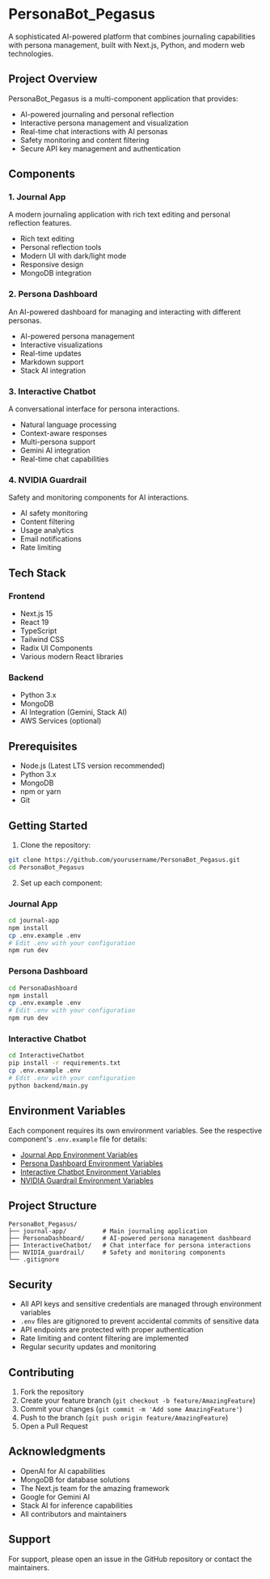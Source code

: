 # PersonaBot_Pegasus

A sophisticated AI-powered platform that combines journaling capabilities with persona management, built with Next.js, Python, and modern web technologies.

## Project Overview

PersonaBot_Pegasus is a multi-component application that provides:
- AI-powered journaling and personal reflection
- Interactive persona management and visualization
- Real-time chat interactions with AI personas
- Safety monitoring and content filtering
- Secure API key management and authentication

## Components

### 1. Journal App
A modern journaling application with rich text editing and personal reflection features.
- Rich text editing
- Personal reflection tools
- Modern UI with dark/light mode
- Responsive design
- MongoDB integration

### 2. Persona Dashboard
An AI-powered dashboard for managing and interacting with different personas.
- AI-powered persona management
- Interactive visualizations
- Real-time updates
- Markdown support
- Stack AI integration

### 3. Interactive Chatbot
A conversational interface for persona interactions.
- Natural language processing
- Context-aware responses
- Multi-persona support
- Gemini AI integration
- Real-time chat capabilities

### 4. NVIDIA Guardrail
Safety and monitoring components for AI interactions.
- AI safety monitoring
- Content filtering
- Usage analytics
- Email notifications
- Rate limiting

## Tech Stack

### Frontend
- Next.js 15
- React 19
- TypeScript
- Tailwind CSS
- Radix UI Components
- Various modern React libraries

### Backend
- Python 3.x
- MongoDB
- AI Integration (Gemini, Stack AI)
- AWS Services (optional)

## Prerequisites

- Node.js (Latest LTS version recommended)
- Python 3.x
- MongoDB
- npm or yarn
- Git

## Getting Started

1. Clone the repository:
```bash
git clone https://github.com/yourusername/PersonaBot_Pegasus.git
cd PersonaBot_Pegasus
```

2. Set up each component:

### Journal App
```bash
cd journal-app
npm install
cp .env.example .env
# Edit .env with your configuration
npm run dev
```

### Persona Dashboard
```bash
cd PersonaDashboard
npm install
cp .env.example .env
# Edit .env with your configuration
npm run dev
```

### Interactive Chatbot
```bash
cd InteractiveChatbot
pip install -r requirements.txt
cp .env.example .env
# Edit .env with your configuration
python backend/main.py
```


## Environment Variables

Each component requires its own environment variables. See the respective component's `.env.example` file for details:

- [Journal App Environment Variables](journal-app/.env.example)
- [Persona Dashboard Environment Variables](PersonaDashboard/.env.example)
- [Interactive Chatbot Environment Variables](InteractiveChatbot/.env.example)
- [NVIDIA Guardrail Environment Variables](NVIDIA_guardrail/.env.example)

## Project Structure

```
PersonaBot_Pegasus/
├── journal-app/          # Main journaling application
├── PersonaDashboard/     # AI-powered persona management dashboard
├── InteractiveChatbot/   # Chat interface for persona interactions
├── NVIDIA_guardrail/     # Safety and monitoring components
└── .gitignore
```

## Security

- All API keys and sensitive credentials are managed through environment variables
- `.env` files are gitignored to prevent accidental commits of sensitive data
- API endpoints are protected with proper authentication
- Rate limiting and content filtering are implemented
- Regular security updates and monitoring

## Contributing

1. Fork the repository
2. Create your feature branch (`git checkout -b feature/AmazingFeature`)
3. Commit your changes (`git commit -m 'Add some AmazingFeature'`)
4. Push to the branch (`git push origin feature/AmazingFeature`)
5. Open a Pull Request


## Acknowledgments

- OpenAI for AI capabilities
- MongoDB for database solutions
- The Next.js team for the amazing framework
- Google for Gemini AI
- Stack AI for inference capabilities
- All contributors and maintainers

## Support

For support, please open an issue in the GitHub repository or contact the maintainers. 